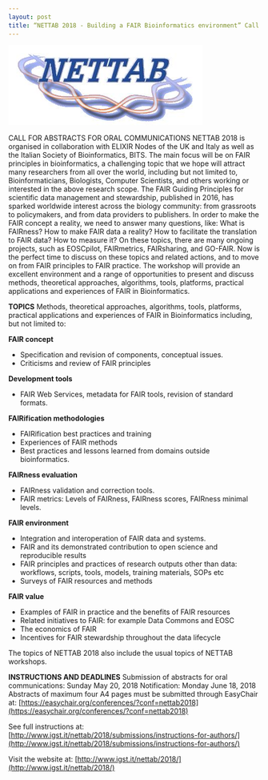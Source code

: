 ```yaml
---
layout: post
title: “NETTAB 2018 - Building a FAIR Bioinformatics environment” Call for Abstracts.
---
```


![Nettab](/img/news/nettab304_bestLogo-1.jpg)

CALL FOR ABSTRACTS FOR ORAL COMMUNICATIONS
NETTAB 2018 is organised in collaboration with ELIXIR Nodes of the UK and Italy as well as the Italian Society of Bioinformatics, BITS.
The main focus will be on FAIR principles in bioinformatics, a challenging topic that we hope will attract many researchers from all over the world, including but not limited to, Bioinformaticians, Biologists, Computer Scientists, and others working or interested in the above research scope.
The FAIR Guiding Principles for scientific data management and stewardship, published in 2016, has sparked worldwide interest across the biology community: from grassroots to policymakers, and from data providers to publishers.
In order to make the FAIR concept a reality, we need to answer many questions, like: What is FAIRness? How to make FAIR data a reality? How to facilitate the translation to FAIR data? How to measure it? On these topics, there are many ongoing projects, such as EOSCpilot, FAIRmetrics, FAIRsharing, and GO-FAIR.
Now is the perfect time to discuss on these topics and related actions, and to move on from FAIR principles to FAIR practice. The workshop will provide an excellent environment and a range of opportunities to present and discuss methods, theoretical approaches, algorithms, tools, platforms, practical applications and experiences of FAIR in Bioinformatics.

**TOPICS**
Methods, theoretical approaches, algorithms, tools, platforms, practical applications and experiences of FAIR in Bioinformatics including, but not limited to:

**FAIR concept**
* Specification and revision of components, conceptual issues.
* Criticisms and review of FAIR principles

**Development tools**
* FAIR Web Services, metadata for FAIR tools, revision of standard formats.

**FAIRification methodologies**
* FAIRification best practices and training
* Experiences of FAIR methods
* Best practices and lessons learned from domains outside bioinformatics.

**FAIRness evaluation**
* FAIRness validation and correction tools.
* FAIR metrics: Levels of FAIRness, FAIRness scores, FAIRness minimal levels.

**FAIR environment**
* Integration and interoperation of FAIR data and systems.
* FAIR and its demonstrated contribution to open science and reproducible results
* FAIR principles and practices of research outputs other than data: workflows, scripts, tools, models, training materials, SOPs etc
* Surveys of FAIR resources and methods

**FAIR value**
* Examples of FAIR in practice and the benefits of FAIR resources
* Related initiatives to FAIR: for example Data Commons and EOSC
* The economics of FAIR
* Incentives for FAIR stewardship throughout the data lifecycle

The topics of NETTAB 2018 also include the usual topics of NETTAB workshops.

**INSTRUCTIONS AND DEADLINES**
Submission of abstracts for oral communications: Sunday May 20, 2018
Notification: Monday June 18, 2018
Abstracts of maximum four A4 pages must be submitted through EasyChair at:
[https://easychair.org/conferences/?conf=nettab2018](https://easychair.org/conferences/?conf=nettab2018)

See full instructions at:
[http://www.igst.it/nettab/2018/submissions/instructions-for-authors/](http://www.igst.it/nettab/2018/submissions/instructions-for-authors/)

Visit the website at:
[http://www.igst.it/nettab/2018/](http://www.igst.it/nettab/2018/)